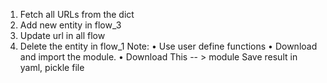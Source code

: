1. Fetch all URLs from the dict
2. Add new entity in flow_3
3. Update url in all flow
4. Delete the entity in flow_1
Note: 
• Use user define functions 
• Download and import the module. 
• Download This -- > module
Save result in yaml, pickle file
